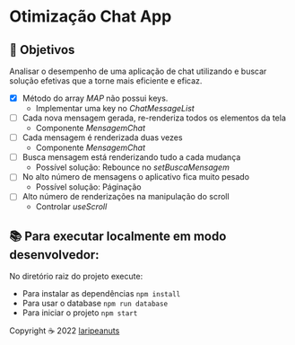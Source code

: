 # Otimização Chat App

## 🎯 Objetivos

Analisar o desempenho de uma aplicação de chat utilizando e buscar solução efetivas que a torne mais eficiente e eficaz.

- [X] Método do array *MAP* não possui keys.
  - Implementar uma key no *ChatMessageList*
- [ ] Cada nova mensagem gerada, re-renderiza todos os elementos da tela
  - Componente *MensagemChat* 
- [ ] Cada mensagem é renderizada duas vezes
  - Componente *MensagemChat* 
- [ ] Busca mensagem está renderizando tudo a cada mudança
  - Possível solução: Rebounce no *setBuscaMensagem*
- [ ] No alto número de mensagens o aplicativo fica muito pesado
  - Possível solução: Páginação
- [ ] Alto número de renderizações na manipulação do scroll
  - Controlar *useScroll*



<!-- ## 🥳 Web page

<p align="left"> <img src="" alt="" width="450"> </p>
> the app states

## 💻 Made with:
[![JAVASCRIPT](https://img.shields.io/badge/JavaScript-F7DF1E?style=for-the-badge&logo=javascript&logoColor=black)](https://developer.mozilla.org/pt-BR/docs/Web/JavaScript)
[![TYPESCRIPT](https://img.shields.io/badge/TypeScript-007ACC?style=for-the-badge&logo=typescript&logoColor=white)](https://www.typescriptlang.org/)
[![REACT](https://img.shields.io/badge/React-61DAFB?style=for-the-badge&logo=react&logoColor=black)](https://https://reactjs.org/)
[![HTML5](https://img.shields.io/badge/HTML5-E34F26?style=for-the-badge&logo=html5&logoColor=white)](https://developer.mozilla.org/pt-BR/docs/Web/HTML)
[![CSS3](https://img.shields.io/badge/CSS3-1572B6?style=for-the-badge&logo=css3&logoColor=white)](https://developer.mozilla.org/pt-BR/docs/Web/CSS)

## 🛠️ Tools:
[![IDE](https://img.shields.io/badge/Visual_studio_code-0078D4?style=for-the-badge&logo=visual%20studio%20code&logoColor=white)](https://code.visualstudio.com/)
[![Windows](https://img.shields.io/badge/Windows-0078D6?style=for-the-badge&logo=windows&logoColor=white)](https://www.microsoft.com/pt-br/windows/get-windows-10) -->

## 📚 Para executar localmente em modo desenvolvedor:

No diretório raiz do projeto execute:

- Para instalar as dependências `npm install`
- Para usar o database `npm run database`
- Para iniciar o projeto `npm start`


<p align="left">Copyright ☕ 2022 <a href="https://github.com/laripeanuts">laripeanuts</a></p>
